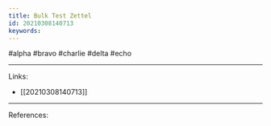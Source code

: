 ```yaml
---
title: Bulk Test Zettel
id: 20210308140713
keywords:
---
```

#alpha #bravo #charlie #delta #echo

---
Links:

- [[20210308140713]]

---
References:

